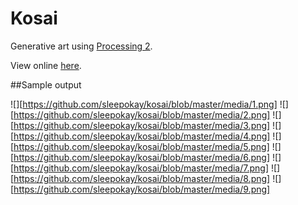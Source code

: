 # Kosai
Generative art using [Processing 2](https://processing.org/).

View online [here](https://sleepokay.github.io/kosai/).


##Sample output

![][https://github.com/sleepokay/kosai/blob/master/media/1.png]
![][https://github.com/sleepokay/kosai/blob/master/media/2.png]
![][https://github.com/sleepokay/kosai/blob/master/media/3.png]
![][https://github.com/sleepokay/kosai/blob/master/media/4.png]
![][https://github.com/sleepokay/kosai/blob/master/media/5.png]
![][https://github.com/sleepokay/kosai/blob/master/media/6.png]
![][https://github.com/sleepokay/kosai/blob/master/media/7.png]
![][https://github.com/sleepokay/kosai/blob/master/media/8.png]
![][https://github.com/sleepokay/kosai/blob/master/media/9.png]